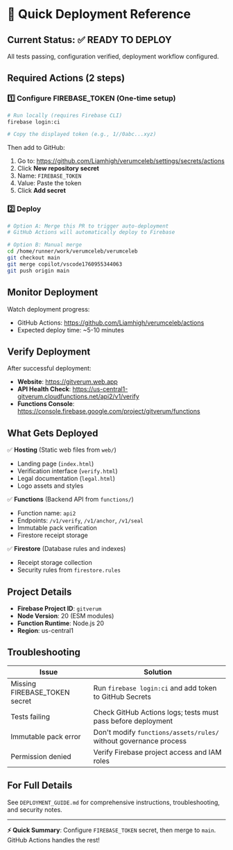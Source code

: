 # 🚀 Quick Deployment Reference

## Current Status: ✅ READY TO DEPLOY

All tests passing, configuration verified, deployment workflow configured.

## Required Actions (2 steps)

### 1️⃣ Configure FIREBASE_TOKEN (One-time setup)

```bash
# Run locally (requires Firebase CLI)
firebase login:ci

# Copy the displayed token (e.g., 1//0abc...xyz)
```

Then add to GitHub:
1. Go to: https://github.com/Liamhigh/verumceleb/settings/secrets/actions
2. Click **New repository secret**
3. Name: `FIREBASE_TOKEN`
4. Value: Paste the token
5. Click **Add secret**

### 2️⃣ Deploy

```bash
# Option A: Merge this PR to trigger auto-deployment
# GitHub Actions will automatically deploy to Firebase

# Option B: Manual merge
cd /home/runner/work/verumceleb/verumceleb
git checkout main
git merge copilot/vscode1760955344063
git push origin main
```

## Monitor Deployment

Watch deployment progress:
- GitHub Actions: https://github.com/Liamhigh/verumceleb/actions
- Expected deploy time: ~5-10 minutes

## Verify Deployment

After successful deployment:
- **Website**: https://gitverum.web.app
- **API Health Check**: https://us-central1-gitverum.cloudfunctions.net/api2/v1/verify
- **Functions Console**: https://console.firebase.google.com/project/gitverum/functions

## What Gets Deployed

✅ **Hosting** (Static web files from `web/`)
- Landing page (`index.html`)
- Verification interface (`verify.html`)
- Legal documentation (`legal.html`)
- Logo assets and styles

✅ **Functions** (Backend API from `functions/`)
- Function name: `api2`
- Endpoints: `/v1/verify`, `/v1/anchor`, `/v1/seal`
- Immutable pack verification
- Firestore receipt storage

✅ **Firestore** (Database rules and indexes)
- Receipt storage collection
- Security rules from `firestore.rules`

## Project Details

- **Firebase Project ID**: `gitverum`
- **Node Version**: 20 (ESM modules)
- **Function Runtime**: Node.js 20
- **Region**: us-central1

## Troubleshooting

| Issue | Solution |
|-------|----------|
| Missing FIREBASE_TOKEN secret | Run `firebase login:ci` and add token to GitHub Secrets |
| Tests failing | Check GitHub Actions logs; tests must pass before deployment |
| Immutable pack error | Don't modify `functions/assets/rules/` without governance process |
| Permission denied | Verify Firebase project access and IAM roles |

## For Full Details

See `DEPLOYMENT_GUIDE.md` for comprehensive instructions, troubleshooting, and security notes.

---

**⚡ Quick Summary**: Configure `FIREBASE_TOKEN` secret, then merge to `main`. GitHub Actions handles the rest!
